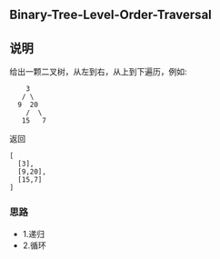 ## Binary-Tree-Level-Order-Traversal

## 说明
给出一颗二叉树，从左到右，从上到下遍历，例如:

```
 	3
   / \
  9  20
    /  \
   15   7
```
返回

```
[
  [3],
  [9,20],
  [15,7]
]
```

### 思路

* 1.递归
* 2.循环